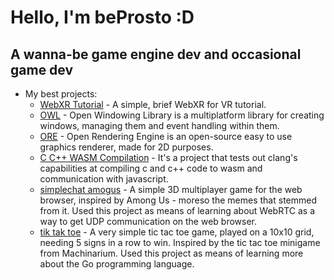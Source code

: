 # Hello, I'm beProsto :D
## A wanna-be game engine dev and occasional game dev
- My best projects:
	- [WebXR Tutorial](https://beprosto.github.io/webxr-tutorial) - A simple, brief WebXR for VR tutorial.
	- [OWL](https://github.com/beProsto/OWL) - Open Windowing Library is a multiplatform library for creating windows, managing them and event handling within them.
	- [ORE](https://github.com/beProsto/ORE) - Open Rendering Engine is an open-source easy to use graphics renderer, made for 2D purposes.
	- [C C++ WASM Compilation](https://github.com/beProsto/C-CPP-WASM-Compilation) - It's a project that tests out clang's capabilities at compiling c and c++ code to wasm and communication with javascript.
	- [simplechat amogus](https://github.com/beProsto/simplechat-amogus) - A simple 3D multiplayer game for the web browser, inspired by Among Us - moreso the memes that stemmed from it. Used this project as means of learning about WebRTC as a way to get UDP communication on the web browser.
	- [tik tak toe](https://github.com/beProsto/tiktaktoe) - A very simple tic tac toe game, played on a 10x10 grid, needing 5 signs in a row to win. Inspired by the tic tac toe minigame from Machinarium. Used this project as means of learning more about the Go programming language.
